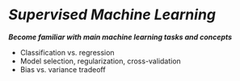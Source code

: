 # ***Supervised Machine Learning***
***Become familiar with main machine learning tasks and concepts***
  - Classification vs. regression
  - Model selection, regularization, cross-validation
  - Bias vs. variance tradeoff
